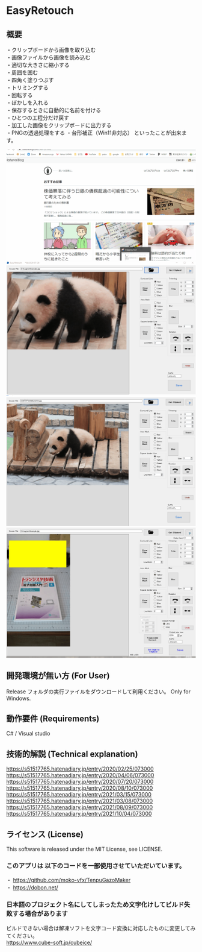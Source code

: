 # EasyRetouch

## 概要
・クリップボードから画像を取り込む<br>
・画像ファイルから画像を読み込む<br>
・適切な大きさに縮小する<br>
・周囲を囲む<br>
・四角く塗りつぶす<br>
・トリミングする<br>
・回転する<br>
・ぼかしを入れる<br>
・保存するときに自動的に名前を付ける<br>
・ひとつの工程分だけ戻す<br>
・加工した画像をクリップボードに出力する<br>
・PNGの透過処理をする
・台形補正（Win11非対応）
といったことが出来ます。

<img src="https://github.com/s51517765/EasyRetouch/blob/master/DemoMovie.gif">
<img src="https://github.com/s51517765/EasyRetouch/blob/master/DemoMovie2.gif">
<img src="https://github.com/s51517765/EasyRetouch/blob/master/DemoMovie3.gif">
<img src="https://github.com/s51517765/EasyRetouch/blob/master/DemoMovie4.gif">

## 開発環境が無い方 (For User)

Release フォルダの実行ファイルをダウンロードして利用ください。 Only for Windows.

## 動作要件 (Requirements)

C# / Visual studio

## 技術的解説 (Technical explanation)

https://s51517765.hatenadiary.jp/entry/2020/02/25/073000<br>
https://s51517765.hatenadiary.jp/entry/2020/04/06/073000<br>
https://s51517765.hatenadiary.jp/entry/2020/07/20/073000<br>
https://s51517765.hatenadiary.jp/entry/2020/08/10/073000<br>
https://s51517765.hatenadiary.jp/entry/2021/03/15/073000<br>
https://s51517765.hatenadiary.jp/entry/2021/03/08/073000<br>
https://s51517765.hatenadiary.jp/entry/2021/08/09/073000<br>
https://s51517765.hatenadiary.jp/entry/2021/10/04/073000<br>

## ライセンス (License)

This software is released under the MIT License, see LICENSE.

### このアプリは 以下のコードを一部使用させていただいています。
・ https://github.com/moko-vfx/TenpuGazoMaker<br>
・ https://dobon.net/

### 日本語のプロジェクト名にしてしまったため文字化けしてビルド失敗する場合があります

ビルドできない場合は解凍ソフトを文字コード変換に対応したものに変更してみてください。<br>
https://www.cube-soft.jp/cubeice/
